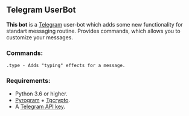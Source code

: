 ## Telegram UserBot

**This bot** is a [Telegram](https://telegram.org/) user-bot which adds some new functionality
for standart messaging routine. Provides commands, which allows you to customize your messages.

### Commands:

```
.type - Adds "typing" effects for a message.
```

### Requirements:

- Python 3.6 or higher.
- [Pyrogram](https://github.com/pyrogram/pyrogram) + [Tgcrypto](https://github.com/pyrogram/tgcrypto).
- A [Telegram API key](https://docs.pyrogram.org/intro/setup#api-keys).
